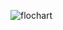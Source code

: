 ![flochart](https://user-images.githubusercontent.com/94337009/143032224-0d865429-70f8-48c0-a964-336f80e12ff1.png)


